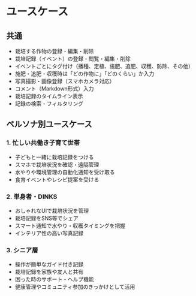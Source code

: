 # ユースケース

## 共通
- 栽培する作物の登録・編集・削除
- 栽培記録（イベント）の登録・閲覧・編集・削除
- イベントごとにタグ付け（播種、定植、施肥、追肥、収穫、防除、その他）
- 施肥・追肥・収穫時は「どの作物に」「どのくらい」か入力
- 写真撮影・画像登録（スマホカメラ対応）
- コメント（Markdown形式）入力
- 栽培記録のタイムライン表示
- 記録の検索・フィルタリング

## ペルソナ別ユースケース

### 1. 忙しい共働き子育て世帯
- 子どもと一緒に栽培記録をつける
- スマホで栽培状況を確認・遠隔管理
- 水やりや環境管理の自動化通知を受け取る
- 食育イベントやレシピ提案を受ける

### 2. 単身者・DINKS
- おしゃれなUIで栽培状況を管理
- 栽培記録をSNS等でシェア
- スマート通知で水やり・収穫タイミングを把握
- インテリア性の高い写真記録

### 3. シニア層
- 操作が簡単なガイド付き記録
- 栽培記録を家族や友人と共有
- 困った時のサポート・ヘルプ機能
- 健康管理やコミュニティ参加のきっかけとして活用
